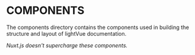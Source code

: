 # COMPONENTS

The components directory contains the components used in building the structure and layout of lightVue documentation.

_Nuxt.js doesn't supercharge these components._
